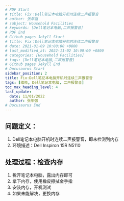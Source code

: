 ```yaml
---
# PDF Start
# title: Fix：Dell笔记本电脑开机时连续二声报警音
# author: 张年强
# subject: Household Facilities
# keywords: [Dell笔记本电脑,二声报警音]
# PDF End
# Github pages Jekyll Start
# title: Fix：Dell笔记本电脑开机时连续二声报警音
# date: 2021-01-09 10:00:00 +0800
# last_modified_at: 2022-11-02 10:00:00 +0800
# categories: [Household Facilities]
# tags: [Dell笔记本电脑,二声报警音] 
# Github pages Jekyll End
# Docusaurus Start
sidebar_position: 2
title: Fix:Dell笔记本电脑开机时连续二声报警音
tags: [维修, Dell笔记本电脑, 二声报警音]
toc_max_heading_level: 4
last_update:
  date: 11/01/2022
  author: 张年强
# Docusaurus End
---
```


## 问题定义：

1. Dell笔记本电脑开机时连续二声报警音，即未检测到内存
2. 环境描述：Dell Inspiron 15R N5110

## 处理过程：检查内存

1. 拆开笔记本电脑，露出内存即可
2. 拿下内存，使用橡皮擦拭金手指
3. 安装内存，开机测试
4. 如果未能解决，更换内存
